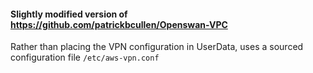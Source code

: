
#### Slightly modified version of https://github.com/patrickbcullen/Openswan-VPC

Rather than placing the VPN configuration in UserData, uses a sourced configuration file `/etc/aws-vpn.conf`
